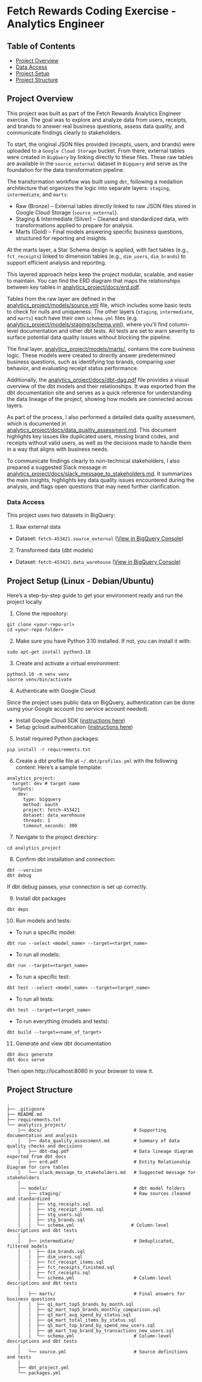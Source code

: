 # Fetch Rewards Coding Exercise - Analytics Engineer

## Table of Contents

- [Project Overview](#project-overview)  
- [Data Access](#data-access)  
- [Project Setup](#project-setup-linux---debianubuntu)  
- [Project Structure](#project-structure)  

## Project Overview

This project was built as part of the Fetch Rewards Analytics Engineer exercise. The goal was to explore and analyze data from users, receipts, and brands to answer real business questions, assess data quality, and communicate findings clearly to stakeholders.

To start, the original JSON files provided (receipts, users, and brands) were uploaded to a `Google Cloud Storage` bucket. From there, external tables were created in `BigQuery` by linking directly to these files. These raw tables are available in the `source_external` dataset in `Bigquery` and serve as the foundation for the data transformation pipeline. 

The transformation workflow was built using `dbt`, following a medallion architecture that organizes the logic into separate layers: `staging`, `intermediate`, and `marts`:
- Raw (Bronze) – External tables directly linked to raw JSON files stored in Google Cloud Storage (`source_external`).
- Staging & Intermediate (Silver) – Cleaned and standardized data, with transformations applied to prepare for analysis.
- Marts (Gold) – Final models answering specific business questions, structured for reporting and insights.

At the marts layer, a Star Schema design is applied, with fact tables (e.g., `fct_receipts`) linked to dimension tables (e.g., `dim_users`, `dim_brands`) to support efficient analysis and reporting.

This layered approach helps keep the project modular, scalable, and easier to maintain. You can find the ERD diagram that maps the relationships between key tables in [analytics_project/docs/erd.pdf](analytics_project/docs/erd.pdf).

Tables from the raw layer are defined in the [analytics_project/models/source.yml](analytics_project/models/source.yml) file, which includes some basic tests to check for nulls and uniqueness. The other layers (`staging`, `intermediate`, and `marts`) each have their own `schema.yml` files (e.g. [analytics_project/models/staging/schema.yml](analytics_project/models/staging/schema.yml)), where you'll find column-level documentation and other dbt tests. All tests are set to warn severity to surface potential data quality issues without blocking the pipeline.

The final layer, [analytics_project/models/marts/](analytics_project/models/marts/), contains the core business logic. These models were created to directly answer predetermined business questions, such as identifying top brands, comparing user behavior, and evaluating receipt status performance.

Additionally, the [analytics_project/docs/dbt-dag.pdf](analytics_project/docs/dbt-dag.pdf) file provides a visual overview of the dbt models and their relationships. It was exported from the dbt documentation site and serves as a quick reference for understanding the data lineage of the project, showing how models are connected across layers.

As part of the process, I also performed a detailed data quality assessment, which is documented in [analytics_project/docs/data_quality_assessment.md](analytics_project/docs/data_quality_assessment.md). This document highlights key issues like duplicated users, missing brand codes, and receipts without valid users, as well as the decisions made to handle them in a way that aligns with business needs.

To communicate findings clearly to non-technical stakeholders, I also prepared a suggested Slack message in [analytics_project/docs/slack_message_to_stakeholders.md](analytics_project/docs/slack_message_to_stakeholders.md). It summarizes the main insights, highlights key data quality issues encountered during the analysis, and flags open questions that may need further clarification.


### Data Access
This project uses two datasets in BigQuery:
1. Raw external data
- Dataset: `fetch-453421.source_external` ([View in BigQuery Console](https://console.cloud.google.com/bigquery?authuser=1&hl=pt-br&project=fetch-453421&supportedpurview=project&ws=!1m4!1m3!3m2!1sfetch-453421!2ssource_external))

2. Transformed data (dbt models)
- Dataset: `fetch-453421.data_warehouse` ([View in BigQuery Console](https://console.cloud.google.com/bigquery?authuser=1&hl=pt-br&project=fetch-453421&supportedpurview=project&ws=!1m4!1m3!3m2!1sfetch-453421!2sdata_warehouse))


## Project Setup (Linux - Debian/Ubuntu)
Here’s a step-by-step guide to get your environment ready and run the project locally

1. Clone the repository: 
```
git clone <your-repo-url>
cd <your-repo-folder>
```

2. Make sure you have Python 3.10 installed. If not, you can install it with: 
```
sudo apt-get install python3.10
```

3. Create and activate a virtual environment:
```
python3.10 -m venv venv
source venv/bin/activate
```

4. Authenticate with Google Cloud:

Since the project uses public data on BigQuery, authentication can be done using your Google account (no service account needed).

- Install Google Cloud SDK ([instructions here](https://cloud.google.com/sdk/docs/install?hl=pt-br))
- Setup gcloud authentication ([instructions here](https://docs.getdbt.com/docs/core/connect-data-platform/bigquery-setup#local-oauth-gcloud-setup))

5. Install required Python packages:
```
pip install -r requirements.txt
```

6. Create a dbt profile file at `~/.dbt/profiles.yml` with the following content:
Here’s a sample template:
```
analytics_project:
  target: dev # target name
  outputs:
    dev:
      type: bigquery
      method: oauth
      project: fetch-453421
      dataset: data_warehouse
      threads: 1
      timeout_seconds: 300
```

7. Navigate to the project directory:
```
cd analytics_project
```

8. Confirm dbt installation and connection:
```
dbt --version
dbt debug
```
If dbt debug passes, your connection is set up correctly.

9. Install dbt packages 
```
dbt deps
```

10. Run models and tests:
- To run a specific model:
```
dbt run --select <model_name> --target=<target_name>
```
- To run all models:
```
dbt run --target=<target_name>
```
- To run a specific test:
```
dbt test --select <model_name> --target=<target_name>
```
- To run all tests:
```
dbt test --target=<target_name>
```
- To run everything (models and tests):
```
dbt build --target=<name_of_target>
```

11. Generate and view dbt documentation
```
dbt docs generate
dbt docs serve
```
Then open http://localhost:8080 in your browser to view it.


##  Project Structure
```
.
├── .gitignore 
├── README.md 
├── requirements.txt
└── analytics_project/
    |── docs/                                  # Supporting documentation and analysis
    │   ├── data_quality_assessment.md         # Summary of data quality checks and decisions
    │   ├── dbt-dag.pdf                        # Data lineage diagram exported from dbt docs
    │   ├── erd.pdf                            # Entity Relationship Diagram for core tables
    │   └── slack_message_to_stakeholders.md   # Suggested message for stakeholders
    |
    |── models/                                # dbt model folders
    │   ├── staging/                           # Raw sources cleaned and standardized
    │   |  ├── stg_receipts.sql
    │   |  ├── stg_receipt_items.sql
    │   |  ├── stg_users.sql
    │   |  ├── stg_brands.sql
    │   |  └── schema.yml                     # Column-level descriptions and dbt tests
    │   
    │   ├── intermediate/                      # Deduplicated, filtered models
    │   |  ├── dim_brands.sql
    │   |  ├── dim_users.sql
    │   |  ├── fct_receipt_items.sql
    │   |  ├── fct_receipts_finished.sql
    │   |  ├── fct_receipts.sql
    │   |  └── schema.yml                      # Column-level descriptions and dbt tests
    │   
    │   ├── marts/                             # Final answers for business questions
    │   |  ├── q1_mart_top5_brands_by_month.sql
    │   |  ├── q2_mart_top5_brands_monthly_comparison.sql
    │   |  ├── q3_mart_avg_spend_by_status.sql
    │   |  ├── q4_mart_total_items_by_status.sql
    │   |  ├── q5_mart_top_brand_by_spend_new_users.sql
    │   |  ├── q6_mart_top_brand_by_transactions_new_users.sql
    │   |  └── schema.yml                      # Column-level descriptions and dbt tests
    │   
    |   └── source.yml                         # Source definitions and tests
    |
    ├── dbt_project.yml
    └── packages.yml
```